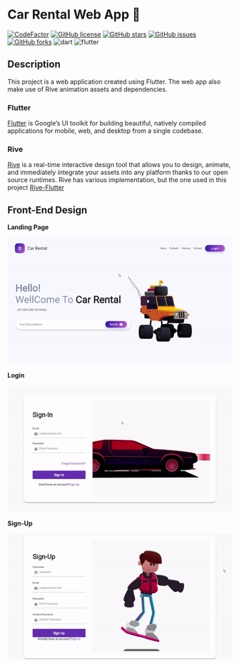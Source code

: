 # Car Rental Web App 🚧

[![CodeFactor](https://www.codefactor.io/repository/github/nehal-bhautoo/car-rental-web-flutter-app/badge?s=71a73e249d8142cf2e38f7c51e952c14242a4827)](https://www.codefactor.io/repository/github/nehal-bhautoo/car-rental-web-flutter-app) 
<a href="https://github.com/Nehal-Bhautoo/Car-Rental-Web-Flutter-App/blob/master/LICENSE"><img alt="GitHub license" src="https://img.shields.io/github/license/Nehal-Bhautoo/Car-Rental-Web-Flutter-App"></a> 
<a href="https://github.com/Nehal-Bhautoo/Car-Rental-Web-Flutter-App/stargazers"><img alt="GitHub stars" src="https://img.shields.io/github/stars/Nehal-Bhautoo/Car-Rental-Web-Flutter-App"></a>
<a href="https://github.com/Nehal-Bhautoo/Car-Rental-Web-Flutter-App/issues"><img alt="GitHub issues" src="https://img.shields.io/github/issues/Nehal-Bhautoo/Car-Rental-Web-Flutter-App"></a>
<a href="https://github.com/Nehal-Bhautoo/Car-Rental-Web-Flutter-App/network"><img alt="GitHub forks" src="https://img.shields.io/github/forks/Nehal-Bhautoo/Car-Rental-Web-Flutter-App"></a>
<img alt="dart" src="https://img.shields.io/badge/Dart-0175C2?style=for-the-badge&logo=dart&logoColor=white"> <img alt="flutter" src="https://img.shields.io/badge/Flutter-02569B?style=for-the-badge&logo=flutter&logoColor=white"> 

## Description

This project is a web application created using Flutter. The web app also make use of Rive animation assets and dependencies.

### Flutter

[Flutter](https://flutter.dev/) is Google’s UI toolkit for building beautiful, natively compiled applications for mobile, web, and desktop from a single codebase.

### Rive

[Rive](https://rive.app/) is a real-time interactive design tool that allows you to design, animate, and immediately integrate your assets into any platform thanks to our open source runtimes.
Rive has various implementation, but the one used in this project [Rive-Flutter](https://github.com/rive-app/rive-flutter)

## Front-End Design

**Landing Page**

![Screenshots](screenshots/lnading.gif)

**Login**

![Screenshots](screenshots/login.gif)

**Sign-Up**

![Screenshots](screenshots/sign-up.gif)